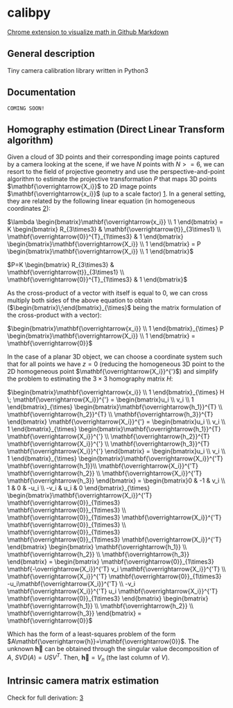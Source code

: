 # calibpy

 [Chrome extension to visualize math in Github Markdown](https://chrome.google.com/webstore/detail/github-math-display/cgolaobglebjonjiblcjagnpmdmlgmda/)

## General description
Tiny camera calibration library written in Python3

## Documentation
`COMING SOON!`

## Homography estimation (Direct Linear Transform algorithm)

Given a cloud of 3D points and their corresponding image points captured by a camera looking at the scene, if we have $N$ points with $N >= 6$, we can resort to the field of projective geometry and use the perspective-and-point algorithm to estimate the projective transformation $P$ that maps 3D points $\mathbf{\overrightarrow{X_i}}$ to 2D image points $\mathbf{\overrightarrow{x_i}}$ (up to a scale factor) [1][1]. In a general setting, they are related by the following linear equation (in homogeneous coordinates [2][2]):

$\lambda \begin{bmatrix}\mathbf{\overrightarrow{x_i}} \\ 1 \end{bmatrix} = K \begin{bmatrix} R_{3\times3} & \mathbf{\overrightarrow{t}}_{3\times1} \\ \mathbf{\overrightarrow{0}}^{T}_{1\times3} & 1 \end{bmatrix}  \begin{bmatrix}\mathbf{\overrightarrow{X_i}} \\ 1 \end{bmatrix} = P \begin{bmatrix}\mathbf{\overrightarrow{X_i}} \\ 1 \end{bmatrix}$

$P=K \begin{bmatrix} R_{3\times3} & \mathbf{\overrightarrow{t}}_{3\times1} \\ \mathbf{\overrightarrow{0}}^{T}_{1\times3} & 1 \end{bmatrix}$

As the cross-product of a vector with itself is equal to 0, we can cross multiply both sides of the above equation to obtain ($\begin{bmatrix}\;\end{bmatrix}_{\times}$ being the matrix formulation of the cross-product with a vector):

$\begin{bmatrix}\mathbf{\overrightarrow{x_i}} \\ 1 \end{bmatrix}_{\times} P \begin{bmatrix}\mathbf{\overrightarrow{X_i}} \\ 1 \end{bmatrix} = \mathbf{\overrightarrow{0}}$

In the case of a planar 3D object, we can choose a coordinate system such that for all points we have $z=0$ (reducing the homogeneous 3D point to the 2D homogeneous point $\mathbf{\overrightarrow{X_i}}^{'}$) and simplify the problem to estimating the $3\times3$ homography matrix $H$:

$\begin{bmatrix}\mathbf{\overrightarrow{x_i}} \\ 1 \end{bmatrix}_{\times} H \; \mathbf{\overrightarrow{X_i}}^{'} = \begin{bmatrix}u_i \\ v_i \\ 1 \end{bmatrix}_{\times} \begin{bmatrix}\mathbf{\overrightarrow{h_1}}^{T} \\ \mathbf{\overrightarrow{h_2}}^{T} \\ \mathbf{\overrightarrow{h_3}}^{T} \end{bmatrix} \mathbf{\overrightarrow{X_i}}^{'} = \begin{bmatrix}u_i \\ v_i \\ 1 \end{bmatrix}_{\times} \begin{bmatrix}\mathbf{\overrightarrow{h_1}}^{T} \mathbf{\overrightarrow{X_i}}^{'} \\ \mathbf{\overrightarrow{h_2}}^{T} \mathbf{\overrightarrow{X_i}}^{'} \\ \mathbf{\overrightarrow{h_3}}^{T} \mathbf{\overrightarrow{X_i}}^{'} \end{bmatrix} = \begin{bmatrix}u_i \\ v_i \\ 1 \end{bmatrix}_{\times} \begin{bmatrix}\mathbf{\overrightarrow{X_i}}^{'T} \mathbf{\overrightarrow{h_1}}\\ \mathbf{\overrightarrow{X_i}}^{'T} \mathbf{\overrightarrow{h_2}} \\ \mathbf{\overrightarrow{X_i}}^{'T} \mathbf{\overrightarrow{h_3}} \end{bmatrix} = \begin{bmatrix}0 & -1 & v_i \\ 1 & 0 & -u_i \\ -v_i & u_i & 0 \end{bmatrix}_{\times} \begin{bmatrix}\mathbf{\overrightarrow{X_i}}^{'T} \mathbf{\overrightarrow{0}}_{1\times3} \mathbf{\overrightarrow{0}}_{1\times3} \\ \mathbf{\overrightarrow{0}}_{1\times3} \mathbf{\overrightarrow{X_i}}^{'T} \mathbf{\overrightarrow{0}}_{1\times3} \\ \mathbf{\overrightarrow{0}}_{1\times3} \mathbf{\overrightarrow{0}}_{1\times3} \mathbf{\overrightarrow{X_i}}^{'T} \end{bmatrix} \begin{bmatrix} \mathbf{\overrightarrow{h_1}} \\ \mathbf{\overrightarrow{h_2}} \\ \mathbf{\overrightarrow{h_3}} \end{bmatrix} = \begin{bmatrix} \mathbf{\overrightarrow{0}}_{1\times3} \mathbf{-\overrightarrow{X_i}}^{'T} v_i \mathbf{\overrightarrow{X_i}}^{'T} \\ \mathbf{\overrightarrow{X_i}}^{'T} \mathbf{\overrightarrow{0}}_{1\times3} -u_i\mathbf{\overrightarrow{X_i}}^{'T} \\ -v_i \mathbf{\overrightarrow{X_i}}^{'T} u_i \mathbf{\overrightarrow{X_i}}^{'T} \mathbf{\overrightarrow{0}}_{1\times3} \end{bmatrix} \begin{bmatrix} \mathbf{\overrightarrow{h_1}} \\ \mathbf{\overrightarrow{h_2}} \\ \mathbf{\overrightarrow{h_3}} \end{bmatrix} = \mathbf{\overrightarrow{0}}$

Which has the form of a least-squares problem of the form $A\mathbf{\overrightarrow{h}}=\mathbf{\overrightarrow{0}}$. The unknown $\mathbf{\overrightarrow{h}}$ can be obtained through the singular value decomposition of $A$, $SVD(A)=USV^T$. Then, $\mathbf{\overrightarrow{h}}=V_n$ (the last column of $V$).


## Intrinsic camera matrix estimation

Check for full derivation: [3][3]


[//]: # (REFERENCES)
[1]: https://homepages.inf.ed.ac.uk/rbf/CVonline/LOCAL_COPIES/FUSIELLO4/tutorial.html#x1-120003.3

[2]: https://homepages.inf.ed.ac.uk/rbf/CVonline/LOCAL_COPIES/FUSIELLO4/tutorial.html#x1-40003.1

[3]: https://www.researchgate.net/profile/Wilhelm-Burger/publication/303233579_Zhang's_Camera_Calibration_Algorithm_In-Depth_Tutorial_and_Implementation/links/5eaad8c9a6fdcc70509c3c9b/Zhangs-Camera-Calibration-Algorithm-In-Depth-Tutorial-and-Implementation.pdf
